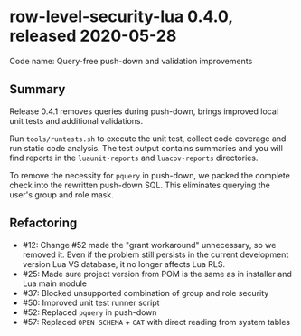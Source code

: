 # row-level-security-lua 0.4.0, released 2020-05-28

Code name: Query-free push-down and validation improvements

## Summary

Release 0.4.1 removes queries during push-down, brings improved local unit tests and additional validations.

Run `tools/runtests.sh` to execute the unit test, collect code coverage and run static code analysis. The test output contains summaries and you will find reports in the `luaunit-reports` and `luacov-reports` directories.

To remove the necessity for `pquery` in push-down, we packed the complete check into the rewritten push-down SQL. This eliminates querying the user's group and role mask.

## Refactoring

* #12: Change #52 made the "grant workaround" unnecessary, so we removed it.
       Even if the problem still persists in the current development version Lua VS database, it no longer affects Lua RLS.
* #25: Made sure project version from POM is the same as in installer and Lua main module
* #37: Blocked unsupported combination of group and role security
* #50: Improved unit test runner script
* #52: Replaced `pquery` in push-down
* #57: Replaced `OPEN SCHEMA` + `CAT` with direct reading from system tables